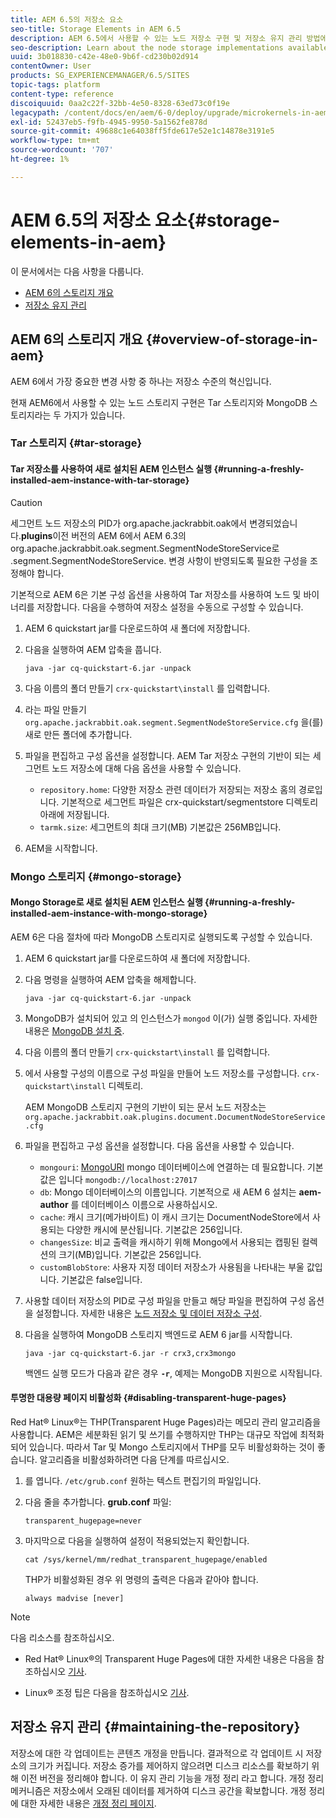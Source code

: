 ```yaml
---
title: AEM 6.5의 저장소 요소
seo-title: Storage Elements in AEM 6.5
description: AEM 6.5에서 사용할 수 있는 노드 저장소 구현 및 저장소 유지 관리 방법에 대해 알아봅니다.
seo-description: Learn about the node storage implementations available in AEM 6.5 and how to maintain the repository.
uuid: 3b018830-c42e-48e0-9b6f-cd230b02d914
contentOwner: User
products: SG_EXPERIENCEMANAGER/6.5/SITES
topic-tags: platform
content-type: reference
discoiquuid: 0aa2c22f-32bb-4e50-8328-63ed73c0f19e
legacypath: /content/docs/en/aem/6-0/deploy/upgrade/microkernels-in-aem-6-0
exl-id: 52437eb5-f9fb-4945-9950-5a1562fe878d
source-git-commit: 49688c1e64038ff5fde617e52e1c14878e3191e5
workflow-type: tm+mt
source-wordcount: '707'
ht-degree: 1%

---
```


# AEM 6.5의 저장소 요소{#storage-elements-in-aem}

이 문서에서는 다음 사항을 다룹니다.

* [AEM 6의 스토리지 개요](/help/sites-deploying/storage-elements-in-aem-6.md#overview-of-storage-in-aem)
* [저장소 유지 관리](/help/sites-deploying/storage-elements-in-aem-6.md#maintaining-the-repository)

## AEM 6의 스토리지 개요 {#overview-of-storage-in-aem}

AEM 6에서 가장 중요한 변경 사항 중 하나는 저장소 수준의 혁신입니다.

현재 AEM6에서 사용할 수 있는 노드 스토리지 구현은 Tar 스토리지와 MongoDB 스토리지라는 두 가지가 있습니다.

### Tar 스토리지 {#tar-storage}

#### Tar 저장소를 사용하여 새로 설치된 AEM 인스턴스 실행 {#running-a-freshly-installed-aem-instance-with-tar-storage}

>[!CAUTION]
>
>세그먼트 노드 저장소의 PID가 org.apache.jackrabbit.oak에서 변경되었습니다.**plugins**&#x200B;이전 버전의 AEM 6에서 AEM 6.3의 org.apache.jackrabbit.oak.segment.SegmentNodeStoreService로 .segment.SegmentNodeStoreService. 변경 사항이 반영되도록 필요한 구성을 조정해야 합니다.

기본적으로 AEM 6은 기본 구성 옵션을 사용하여 Tar 저장소를 사용하여 노드 및 바이너리를 저장합니다. 다음을 수행하여 저장소 설정을 수동으로 구성할 수 있습니다.

1. AEM 6 quickstart jar를 다운로드하여 새 폴더에 저장합니다.
1. 다음을 실행하여 AEM 압축을 풉니다.

   `java -jar cq-quickstart-6.jar -unpack`

1. 다음 이름의 폴더 만들기 `crx-quickstart\install` 를 입력합니다.

1. 라는 파일 만들기 `org.apache.jackrabbit.oak.segment.SegmentNodeStoreService.cfg` 을(를) 새로 만든 폴더에 추가합니다.

1. 파일을 편집하고 구성 옵션을 설정합니다. AEM Tar 저장소 구현의 기반이 되는 세그먼트 노드 저장소에 대해 다음 옵션을 사용할 수 있습니다.

   * `repository.home`: 다양한 저장소 관련 데이터가 저장되는 저장소 홈의 경로입니다. 기본적으로 세그먼트 파일은 crx-quickstart/segmentstore 디렉토리 아래에 저장됩니다.
   * `tarmk.size`: 세그먼트의 최대 크기(MB) 기본값은 256MB입니다.

1. AEM을 시작합니다.

### Mongo 스토리지 {#mongo-storage}

#### Mongo Storage로 새로 설치된 AEM 인스턴스 실행 {#running-a-freshly-installed-aem-instance-with-mongo-storage}

AEM 6은 다음 절차에 따라 MongoDB 스토리지로 실행되도록 구성할 수 있습니다.

1. AEM 6 quickstart jar를 다운로드하여 새 폴더에 저장합니다.
1. 다음 명령을 실행하여 AEM 압축을 해제합니다.

   `java -jar cq-quickstart-6.jar -unpack`

1. MongoDB가 설치되어 있고 의 인스턴스가 `mongod` 이(가) 실행 중입니다. 자세한 내용은 [MongoDB 설치 중](https://docs.mongodb.org/manual/installation/).
1. 다음 이름의 폴더 만들기 `crx-quickstart\install` 를 입력합니다.
1. 에서 사용할 구성의 이름으로 구성 파일을 만들어 노드 저장소를 구성합니다. `crx-quickstart\install` 디렉토리.

   AEM MongoDB 스토리지 구현의 기반이 되는 문서 노드 저장소는 `org.apache.jackrabbit.oak.plugins.document.DocumentNodeStoreService.cfg`

1. 파일을 편집하고 구성 옵션을 설정합니다. 다음 옵션을 사용할 수 있습니다.

   * `mongouri`: [MongoURI](https://docs.mongodb.org/manual/reference/connection-string/) mongo 데이터베이스에 연결하는 데 필요합니다. 기본값은 입니다 `mongodb://localhost:27017`
   * `db`: Mongo 데이터베이스의 이름입니다. 기본적으로 새 AEM 6 설치는 **aem-author** 를 데이터베이스 이름으로 사용하십시오.
   * `cache`: 캐시 크기(메가바이트) 이 캐시 크기는 DocumentNodeStore에서 사용되는 다양한 캐시에 분산됩니다. 기본값은 256입니다.
   * `changesSize`: 비교 출력을 캐시하기 위해 Mongo에서 사용되는 캡핑된 컬렉션의 크기(MB)입니다. 기본값은 256입니다.
   * `customBlobStore`: 사용자 지정 데이터 저장소가 사용됨을 나타내는 부울 값입니다. 기본값은 false입니다.

1. 사용할 데이터 저장소의 PID로 구성 파일을 만들고 해당 파일을 편집하여 구성 옵션을 설정합니다. 자세한 내용은 [노드 저장소 및 데이터 저장소 구성](/help/sites-deploying/data-store-config.md).

1. 다음을 실행하여 MongoDB 스토리지 백엔드로 AEM 6 jar를 시작합니다.

   ```shell
   java -jar cq-quickstart-6.jar -r crx3,crx3mongo
   ```

   백엔드 실행 모드가 다음과 같은 경우 **`-r`**, 예제는 MongoDB 지원으로 시작됩니다.

#### 투명한 대용량 페이지 비활성화 {#disabling-transparent-huge-pages}

Red Hat® Linux®는 THP(Transparent Huge Pages)라는 메모리 관리 알고리즘을 사용합니다. AEM은 세분화된 읽기 및 쓰기를 수행하지만 THP는 대규모 작업에 최적화되어 있습니다. 따라서 Tar 및 Mongo 스토리지에서 THP를 모두 비활성화하는 것이 좋습니다. 알고리즘을 비활성화하려면 다음 단계를 따르십시오.

1. 를 엽니다. `/etc/grub.conf` 원하는 텍스트 편집기의 파일입니다.
1. 다음 줄을 추가합니다. **grub.conf** 파일:

   ```
   transparent_hugepage=never
   ```

1. 마지막으로 다음을 실행하여 설정이 적용되었는지 확인합니다.

   ```
   cat /sys/kernel/mm/redhat_transparent_hugepage/enabled
   ```

   THP가 비활성화된 경우 위 명령의 출력은 다음과 같아야 합니다.

   ```
   always madvise [never]
   ```

>[!NOTE]
>
>다음 리소스를 참조하십시오.
>
>* Red Hat® Linux®의 Transparent Huge Pages에 대한 자세한 내용은 다음을 참조하십시오 [기사](https://access.redhat.com/solutions/46111).
* Linux® 조정 팁은 다음을 참조하십시오 [기사](https://experienceleague.adobe.com/docs/experience-manager-65/deploying/configuring/configuring-performance.html?lang=ko-KR).
>

## 저장소 유지 관리 {#maintaining-the-repository}

저장소에 대한 각 업데이트는 콘텐츠 개정을 만듭니다. 결과적으로 각 업데이트 시 저장소의 크기가 커집니다. 저장소 증가를 제어하지 않으려면 디스크 리소스를 확보하기 위해 이전 버전을 정리해야 합니다. 이 유지 관리 기능을 개정 정리 라고 합니다. 개정 정리 메커니즘은 저장소에서 오래된 데이터를 제거하여 디스크 공간을 확보합니다. 개정 정리에 대한 자세한 내용은 [개정 정리 페이지](/help/sites-deploying/revision-cleanup.md).
